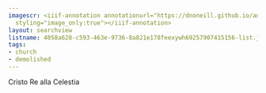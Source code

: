 ```yaml
---
imagescr: <iiif-annotation annotationurl="https://dnoneill.github.io/annotate/annotations/4058a628-c593-463e-9736-8a821e178feexywh69257907415156-005.json"
  styling="image_only:true"></iiif-annotation>
layout: searchview
listname: 4058a628-c593-463e-9736-8a821e178feexywh69257907415156-list.json
tags:
- church
- demolished
---
```

Cristo Re alla Celestia